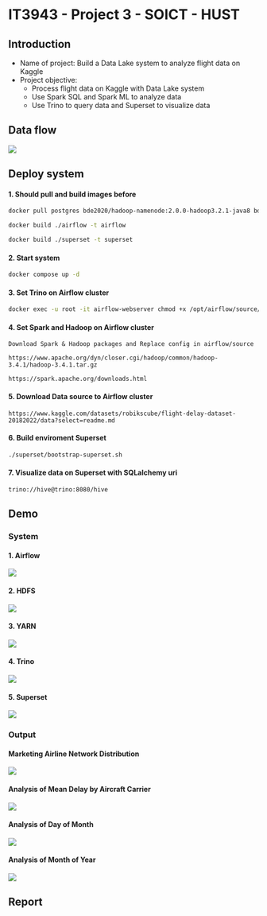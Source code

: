 # IT3943 - Project 3 - SOICT - HUST

## Introduction
<ul>
  <li>Name of project: Build a Data Lake system to analyze flight data on Kaggle</li>
  <li>Project objective:
    <ul>
      <li>Process flight data on Kaggle with Data Lake system</li>
      <li>Use Spark SQL and Spark ML to analyze data</li>
      <li>Use Trino to query data and Superset to visualize data</li>
    </ul>  
  </li>
</ul>

## Data flow
  <img src="https://github.com/Tran-Ngoc-Bao/Process_Flight_Data/blob/master/pictures/system.png">

## Deploy system
#### 1. Should pull and build images before
```sh
docker pull postgres bde2020/hadoop-namenode:2.0.0-hadoop3.2.1-java8 bde2020/hadoop-datanode:2.0.0-hadoop3.2.1-java8 bde2020/hadoop-resourcemanager:2.0.0-hadoop3.2.1-java8 bde2020/hadoop-nodemanager:2.0.0-hadoop3.2.1-java8 bde2020/hadoop-historyserver:2.0.0-hadoop3.2.1-java8
```
```sh
docker build ./airflow -t airflow
```
```sh
docker build ./superset -t superset
```

#### 2. Start system
```sh
docker compose up -d
```

#### 3. Set Trino on Airflow cluster
```sh
docker exec -u root -it airflow-webserver chmod +x /opt/airflow/source/trino; docker exec -u root -it airflow-scheduler chmod +x /opt/airflow/source/trino
```

#### 4. Set Spark and Hadoop on Airflow cluster
```
Download Spark & Hadoop packages and Replace config in airflow/source
```
```
https://www.apache.org/dyn/closer.cgi/hadoop/common/hadoop-3.4.1/hadoop-3.4.1.tar.gz
```
```
https://spark.apache.org/downloads.html
```

#### 5. Download Data source to Airflow cluster
```
https://www.kaggle.com/datasets/robikscube/flight-delay-dataset-20182022/data?select=readme.md
```

#### 6. Build enviroment Superset
```sh
./superset/bootstrap-superset.sh
```
  
#### 7. Visualize data on Superset with SQLalchemy uri
```
trino://hive@trino:8080/hive
```

## Demo
### System
#### 1. Airflow
  <img src="https://github.com/Tran-Ngoc-Bao/Process_Flight_Data/blob/master/pictures/system/airflow.png">

#### 2. HDFS
  <img src="https://github.com/Tran-Ngoc-Bao/Process_Flight_Data/blob/master/pictures/system/hdfs.png">

#### 3. YARN
  <img src="https://github.com/Tran-Ngoc-Bao/Process_Flight_Data/blob/master/pictures/system/yarn.png">

#### 4. Trino
  <img src="https://github.com/Tran-Ngoc-Bao/Process_Flight_Data/blob/master/pictures/system/trino.png">

#### 5. Superset
  <img src="https://github.com/Tran-Ngoc-Bao/Process_Flight_Data/blob/master/pictures/system/superset.png">

### Output
#### Marketing Airline Network Distribution
  <img src="https://github.com/Tran-Ngoc-Bao/Process_Flight_Data/blob/master/pictures/charts/phan-phối-mạng-lưới-tiếp-thị-hang-khong-2024-11-30T14-42-52.691Z.jpg">

#### Analysis of Mean Delay by Aircraft Carrier
  <img src="https://github.com/Tran-Ngoc-Bao/Process_Flight_Data/blob/master/pictures/charts/dộ-trễ-trung-binh-theo-hang-hang-khong-2024-11-30T15-13-50.328Z.jpg">

#### Analysis of Day of Month
  <img src="https://github.com/Tran-Ngoc-Bao/Process_Flight_Data/blob/master/pictures/charts/ngay-trong-thang-2024-12-01T02-17-37.154Z.jpg">

#### Analysis of Month of Year
  <img src="https://github.com/Tran-Ngoc-Bao/Process_Flight_Data/blob/master/pictures/charts/số-chuyến-bay-theo-thang-qua-cac-nam-2024-12-01T13-13-34.441Z.jpg">

## Report
